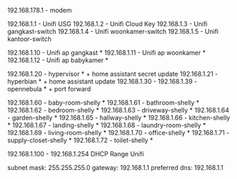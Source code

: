 192.168.178.1 - modem

192.168.1.1 - Unifi USG
192.168.1.2 - Unifi Cloud Key
192.168.1.3 - Unifi gangkast-switch
192.168.1.4 - Unifi woonkamer-switch
192.168.1.5 - Unifi kantoor-switch

192.168.1.10 - Unifi ap gangkast *
192.168.1.11 - Unifi ap woonkamer *
192.168.1.12 - Unifi ap babykamer *

192.168.1.20 - hypervisor * + home assistant secret update
192.168.1.21 - hyperbian * + home assistant update
192.168.1.30 - 192.168.1.39 - opennebula * + port forward

192.168.1.60 - baby-room-shelly *
192.168.1.61 - bathroom-shelly *
192.168.1.62 - bedroom-shelly *
192.168.1.63 - driveway-shelly *
192.168.1.64 - garden-shelly *
192.168.1.65 - hallway-shelly *
192.168.1.66 - kitchen-shelly *
192.168.1.67 - landing-shelly *
192.168.1.68 - laundry-room-shelly *
192.168.1.69 - living-room-shelly *
192.168.1.70 - office-shelly *
192.168.1.71 - supply-closet-shelly *
192.168.1.72 - toilet-shelly *

192.168.1.100 - 192.168.1.254 DHCP Range Unifi


subnet mask: 255.255.255.0
gateway: 192.168.1.1
preferred dns: 192.168.1.1